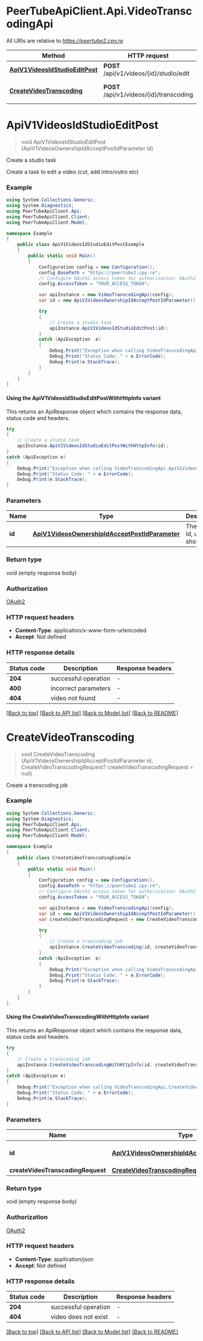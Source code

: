 # PeerTubeApiClient.Api.VideoTranscodingApi

All URIs are relative to *https://peertube2.cpy.re*

| Method | HTTP request | Description |
|--------|--------------|-------------|
| [**ApiV1VideosIdStudioEditPost**](VideoTranscodingApi.md#apiv1videosidstudioeditpost) | **POST** /api/v1/videos/{id}/studio/edit | Create a studio task |
| [**CreateVideoTranscoding**](VideoTranscodingApi.md#createvideotranscoding) | **POST** /api/v1/videos/{id}/transcoding | Create a transcoding job |

<a id="apiv1videosidstudioeditpost"></a>
# **ApiV1VideosIdStudioEditPost**
> void ApiV1VideosIdStudioEditPost (ApiV1VideosOwnershipIdAcceptPostIdParameter id)

Create a studio task

Create a task to edit a video  (cut, add intro/outro etc)

### Example
```csharp
using System.Collections.Generic;
using System.Diagnostics;
using PeerTubeApiClient.Api;
using PeerTubeApiClient.Client;
using PeerTubeApiClient.Model;

namespace Example
{
    public class ApiV1VideosIdStudioEditPostExample
    {
        public static void Main()
        {
            Configuration config = new Configuration();
            config.BasePath = "https://peertube2.cpy.re";
            // Configure OAuth2 access token for authorization: OAuth2
            config.AccessToken = "YOUR_ACCESS_TOKEN";

            var apiInstance = new VideoTranscodingApi(config);
            var id = new ApiV1VideosOwnershipIdAcceptPostIdParameter(); // ApiV1VideosOwnershipIdAcceptPostIdParameter | The object id, uuid or short uuid

            try
            {
                // Create a studio task
                apiInstance.ApiV1VideosIdStudioEditPost(id);
            }
            catch (ApiException  e)
            {
                Debug.Print("Exception when calling VideoTranscodingApi.ApiV1VideosIdStudioEditPost: " + e.Message);
                Debug.Print("Status Code: " + e.ErrorCode);
                Debug.Print(e.StackTrace);
            }
        }
    }
}
```

#### Using the ApiV1VideosIdStudioEditPostWithHttpInfo variant
This returns an ApiResponse object which contains the response data, status code and headers.

```csharp
try
{
    // Create a studio task
    apiInstance.ApiV1VideosIdStudioEditPostWithHttpInfo(id);
}
catch (ApiException e)
{
    Debug.Print("Exception when calling VideoTranscodingApi.ApiV1VideosIdStudioEditPostWithHttpInfo: " + e.Message);
    Debug.Print("Status Code: " + e.ErrorCode);
    Debug.Print(e.StackTrace);
}
```

### Parameters

| Name | Type | Description | Notes |
|------|------|-------------|-------|
| **id** | [**ApiV1VideosOwnershipIdAcceptPostIdParameter**](ApiV1VideosOwnershipIdAcceptPostIdParameter.md) | The object id, uuid or short uuid |  |

### Return type

void (empty response body)

### Authorization

[OAuth2](../README.md#OAuth2)

### HTTP request headers

 - **Content-Type**: application/x-www-form-urlencoded
 - **Accept**: Not defined


### HTTP response details
| Status code | Description | Response headers |
|-------------|-------------|------------------|
| **204** | successful operation |  -  |
| **400** | incorrect parameters |  -  |
| **404** | video not found |  -  |

[[Back to top]](#) [[Back to API list]](../README.md#documentation-for-api-endpoints) [[Back to Model list]](../README.md#documentation-for-models) [[Back to README]](../README.md)

<a id="createvideotranscoding"></a>
# **CreateVideoTranscoding**
> void CreateVideoTranscoding (ApiV1VideosOwnershipIdAcceptPostIdParameter id, CreateVideoTranscodingRequest? createVideoTranscodingRequest = null)

Create a transcoding job

### Example
```csharp
using System.Collections.Generic;
using System.Diagnostics;
using PeerTubeApiClient.Api;
using PeerTubeApiClient.Client;
using PeerTubeApiClient.Model;

namespace Example
{
    public class CreateVideoTranscodingExample
    {
        public static void Main()
        {
            Configuration config = new Configuration();
            config.BasePath = "https://peertube2.cpy.re";
            // Configure OAuth2 access token for authorization: OAuth2
            config.AccessToken = "YOUR_ACCESS_TOKEN";

            var apiInstance = new VideoTranscodingApi(config);
            var id = new ApiV1VideosOwnershipIdAcceptPostIdParameter(); // ApiV1VideosOwnershipIdAcceptPostIdParameter | The object id, uuid or short uuid
            var createVideoTranscodingRequest = new CreateVideoTranscodingRequest?(); // CreateVideoTranscodingRequest? |  (optional) 

            try
            {
                // Create a transcoding job
                apiInstance.CreateVideoTranscoding(id, createVideoTranscodingRequest);
            }
            catch (ApiException  e)
            {
                Debug.Print("Exception when calling VideoTranscodingApi.CreateVideoTranscoding: " + e.Message);
                Debug.Print("Status Code: " + e.ErrorCode);
                Debug.Print(e.StackTrace);
            }
        }
    }
}
```

#### Using the CreateVideoTranscodingWithHttpInfo variant
This returns an ApiResponse object which contains the response data, status code and headers.

```csharp
try
{
    // Create a transcoding job
    apiInstance.CreateVideoTranscodingWithHttpInfo(id, createVideoTranscodingRequest);
}
catch (ApiException e)
{
    Debug.Print("Exception when calling VideoTranscodingApi.CreateVideoTranscodingWithHttpInfo: " + e.Message);
    Debug.Print("Status Code: " + e.ErrorCode);
    Debug.Print(e.StackTrace);
}
```

### Parameters

| Name | Type | Description | Notes |
|------|------|-------------|-------|
| **id** | [**ApiV1VideosOwnershipIdAcceptPostIdParameter**](ApiV1VideosOwnershipIdAcceptPostIdParameter.md) | The object id, uuid or short uuid |  |
| **createVideoTranscodingRequest** | [**CreateVideoTranscodingRequest?**](CreateVideoTranscodingRequest?.md) |  | [optional]  |

### Return type

void (empty response body)

### Authorization

[OAuth2](../README.md#OAuth2)

### HTTP request headers

 - **Content-Type**: application/json
 - **Accept**: Not defined


### HTTP response details
| Status code | Description | Response headers |
|-------------|-------------|------------------|
| **204** | successful operation |  -  |
| **404** | video does not exist |  -  |

[[Back to top]](#) [[Back to API list]](../README.md#documentation-for-api-endpoints) [[Back to Model list]](../README.md#documentation-for-models) [[Back to README]](../README.md)

